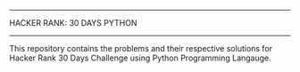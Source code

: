 ___________________________________________________________

HACKER RANK: 30 DAYS PYTHON
___________________________________________________________

This repository contains the problems and their respective solutions for Hacker Rank 30 Days Challenge using Python Programming Langauge.
